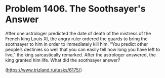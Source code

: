 # Problem 1406. The Soothsayer's Answer

After one astrologer predicted the date of death of the mistress of the French king Louis XI, the angry ruler ordered the guards to bring the soothsayer to him in order to immediately kill him. “You predict other people’s destinies so well that you can easily tell how long you have left to live,” the king sarcastically remarked. After the astrologer answered, the king granted him life. What did the soothsayer answer?

(https://www.trizland.ru/tasks/6175/)